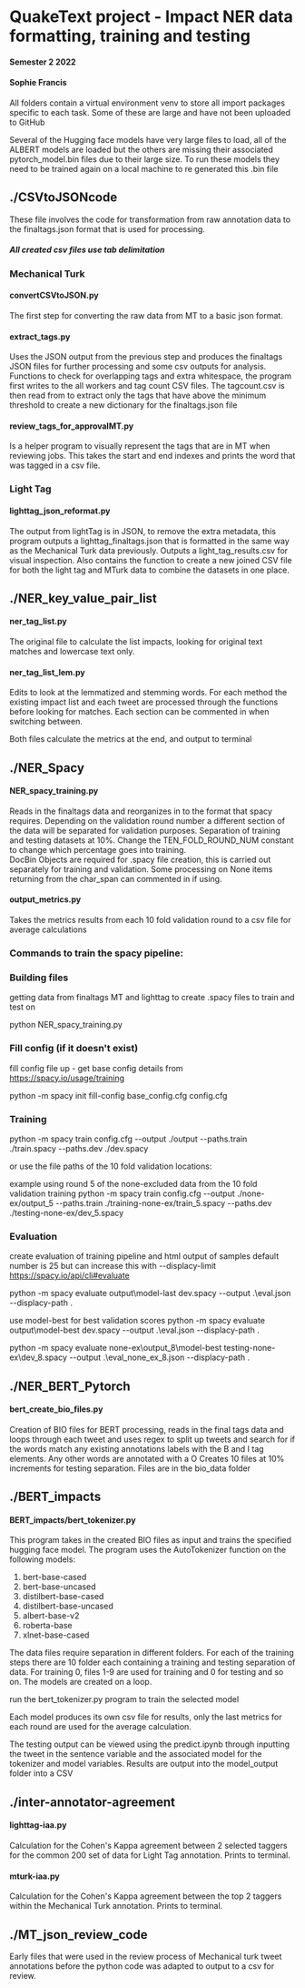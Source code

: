 # QuakeText project - Impact NER data formatting, training and testing

#### Semester 2 2022

#### Sophie Francis

All folders contain a virtual environment venv to store all import packages specific to each task. Some of these are large and have not been uploaded to GitHub

Several of the Hugging face models have very large files to load, all of the ALBERT models are loaded but the others are missing their associated pytorch_model.bin files due to their large size. To run these models they need to be trained again on a local machine to re generated this .bin file

## ./CSVtoJSONcode

These file involves the code for transformation from raw annotation data to the finaltags.json format that is used for processing.

##### All created csv files use tab delimitation

### Mechanical Turk

#### convertCSVtoJSON.py

The first step for converting the raw data from MT to a basic json format.

#### extract_tags.py

Uses the JSON output from the previous step and produces the finaltags JSON files for further processing and some csv outputs for analysis.
Functions to check for overlapping tags and extra whitespace, the program first writes to the all workers and tag count CSV files. The tagcount.csv is then read from to extract only the tags that have above the minimum threshold to create a new dictionary for the finaltags.json file

#### review_tags_for_approvalMT.py

Is a helper program to visually represent the tags that are in MT when reviewing jobs. This takes the start and end indexes and prints the word that was tagged in a csv file.

### Light Tag

#### lighttag_json_reformat.py

The output from lightTag is in JSON, to remove the extra metadata, this program outputs a lighttag_finaltags.json that is formatted in the same way as the Mechanical Turk data previously.
Outputs a light_tag_results.csv for visual inspection.
Also contains the function to create a new joined CSV file for both the light tag and MTurk data to combine the datasets in one place.

## ./NER_key_value_pair_list

#### ner_tag_list.py

The original file to calculate the list impacts, looking for original text matches and lowercase text only.

#### ner_tag_list_lem.py

Edits to look at the lemmatized and stemming words. For each method the existing impact list and each tweet are processed through the functions before looking for matches.
Each section can be commented in when switching between.

Both files calculate the metrics at the end, and output to terminal

## ./NER_Spacy

#### NER_spacy_training.py

Reads in the finaltags data and reorganizes in to the format that spacy requires. Depending on the validation round number a different section of the data will be separated for validation purposes.
Separation of training and testing datasets at 10%. Change the TEN_FOLD_ROUND_NUM constant to change which percentage goes into training.  
DocBin Objects are required for .spacy file creation, this is carried out separately for training and validation.
Some processing on None items returning from the char_span can commented in if using.

#### output_metrics.py

Takes the metrics results from each 10 fold validation round to a csv file for average calculations

### Commands to train the spacy pipeline:

### Building files

getting data from finaltags MT and lighttag to create .spacy files to train and test on

python NER_spacy_training.py

### Fill config (if it doesn't exist)

fill config file up - get base config details from https://spacy.io/usage/training

python -m spacy init fill-config base_config.cfg config.cfg

### Training

python -m spacy train config.cfg --output ./output --paths.train ./train.spacy --paths.dev ./dev.spacy

or use the file paths of the 10 fold validation locations:

example using round 5 of the none-excluded data from the 10 fold validation training
python -m spacy train config.cfg --output ./none-ex/output_5 --paths.train ./training-none-ex/train_5.spacy --paths.dev ./testing-none-ex/dev_5.spacy

### Evaluation

create evaluation of training pipeline and html output of samples default number is 25 but can increase this with --displacy-limit https://spacy.io/api/cli#evaluate

python -m spacy evaluate output\model-last dev.spacy --output .\eval.json --displacy-path .

use model-best for best validation scores
python -m spacy evaluate output\model-best dev.spacy --output .\eval.json --displacy-path .

python -m spacy evaluate none-ex\output_8\model-best testing-none-ex\dev_8.spacy --output .\eval_none_ex_8.json --displacy-path .

## ./NER_BERT_Pytorch

#### bert_create_bio_files.py

Creation of BIO files for BERT processing, reads in the final tags data and loops through each tweet and uses regex to split up tweets and search for if the words match any existing annotations labels with the B and I tag elements.
Any other words are annotated with a O
Creates 10 files at 10% increments for testing separation.
Files are in the bio_data folder

## ./BERT_impacts

#### BERT_impacts/bert_tokenizer.py

This program takes in the created BIO files as input and trains the specified hugging face model.
The program uses the AutoTokenizer function on the following models:

1. bert-base-cased
2. bert-base-uncased
3. distilbert-base-cased
4. distilbert-base-uncased
5. albert-base-v2
6. roberta-base
7. xlnet-base-cased

The data files require separation in different folders. For each of the training steps there are 10 folder each containing a training and testing separation of data. For training 0, files 1-9 are used for training and 0 for testing and so on. The models are created on a loop.

run the bert_tokenizer.py program to train the selected model

Each model produces its own csv file for results, only the last metrics for each round are used for the average calculation.

The testing output can be viewed using the predict.ipynb through inputting the tweet in the sentence variable and the associated model for the tokenizer and model variables. Results are output into the model_output folder into a CSV

## ./inter-annotator-agreement

#### lighttag-iaa.py

Calculation for the Cohen's Kappa agreement between 2 selected taggers for the common 200 set of data for Light Tag annotation. Prints to terminal.

#### mturk-iaa.py

Calculation for the Cohen's Kappa agreement between the top 2 taggers within the Mechanical Turk annotation. Prints to terminal.

## ./MT_json_review_code

Early files that were used in the review process of Mechanical turk tweet annotations before the python code was adapted to output to a csv for review.
